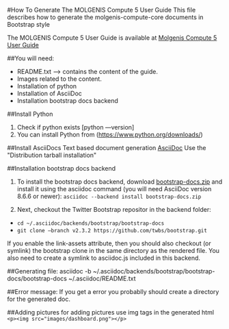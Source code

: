 #How To Generate The MOLGENIS Compute 5 User Guide
This file describes how to generate the molgenis-compute-core documents in Bootstrap style

The MOLGENIS Compute 5 User Guide is available at <a href="https://rawgit.com/molgenis/molgenis-compute/master/molgenis-compute-core/README.html"> Molgenis Compute 5 User Guide</a>

##You will need:
* README.txt --> contains the content of the guide.
* Images related to the content.
* Installation of python
* Installation of AsciiDoc
* Installation bootstrap docs backend

##Install Python
1. Check if python exists [python —version]
2. You can install Python from (https://www.python.org/downloads/)

##Install AsciiDocs
Text based document generation <a href=http://www.methods.co.nz/asciidoc/INSTALL.html />AsciiDoc</a>
Use the "Distribution tarball installation"

##Installation bootstrap docs backend
1. To install the bootstrap docs backend, download <a href="https://github.com/downloads/mojavelinux/asciidoc-bootstrap-docs-backend/bootstrap-docs.zip" />bootstrap-docs.zip</a> and install it using the asciidoc command (you will need AsciiDoc version 8.6.6 or newer):
```asciidoc --backend install bootstrap-docs.zip```

2. Next, checkout the Twitter Bootstrap repositor in the backend folder:
  * ```cd ~/.asciidoc/backends/bootstrap/bootstrap-docs```
  * ```git clone —branch v2.3.2 https://github.com/twbs/bootstrap.git```

If you enable the link-assets attribute, then you should also checkout (or symlink) the bootstrap clone in the same directory as the rendered file. You also need to create a symlink to asciidoc.js included in this backend.

##Generating file:
asciidoc -b ~/.asciidoc/backends/bootstrap/bootstrap-docs/bootstrap-docs ~/.asciidoc/README.txt

##Error message: 
If you get a error you probablly should create a directory for the generated doc.

##Adding pictures
for adding pictures use img tags in the generated html
```<p><img src="images/dashboard.png"></p>```
